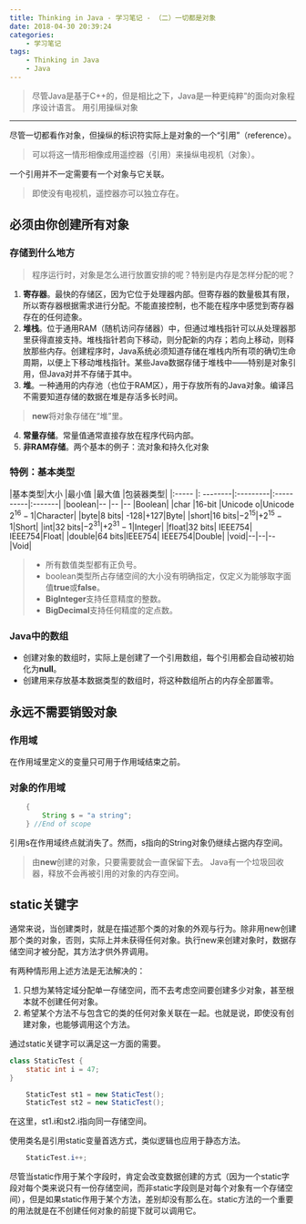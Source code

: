 ```yaml
---
title: Thinking in Java - 学习笔记 - （二）一切都是对象
date: 2018-04-30 20:39:24
categories:
	- 学习笔记
tags: 
	- Thinking in Java
	- Java
---
```


> 尽管Java是基于C++的，但是相比之下，Java是一种更纯粹”的面向对象程序设计语言。
用引用操纵对象
------------------------
尽管一切都看作对象，但操纵的标识符实际上是对象的一个“引用”（reference）。
> 可以将这一情形相像成用遥控器（引用）来操纵电视机（对象）。

一个引用并不一定需要有一个对象与它关联。
> 即使没有电视机，遥控器亦可以独立存在。


<!--more-->

必须由你创建所有对象
---------------------------------
### 存储到什么地方
> 程序运行时，对象是怎么进行放置安排的呢？特别是内存是怎样分配的呢？

1. **寄存器**。最快的存储区，因为它位于处理器内部。但寄存器的数量极其有限，所以寄存器根据需求进行分配。不能直接控制，也不能在程序中感觉到寄存器存在的任何迹象。
2.  **堆栈**。位于通用RAM（随机访问存储器）中，但通过<font face="楷体">堆栈指针</font>可以从处理器那里获得直接支持。堆栈指针若向下移动，则分配新的内存；若向上移动，则释放那些内存。创建程序时，Java系统必须知道存储在堆栈内所有项的确切生命周期，以便上下移动堆栈指针。某些Java数据存储于堆栈中——特别是对象引用，但Java对并不存储于其中。
3.  **堆**。一种通用的内存池（也位于RAM区），用于存放所有的Java对象。编译吕不需要知道存储的数据在堆是存活多长时间。
> **new**将对象存储在“堆”里。

4.  **常量存储**。常量值通常直接存放在程序代码内部。
5.  **非RAM存储**。两个基本的例子：<font face="楷体">流对象</font>和<font face="楷体">持久化对象</font>

### 特例：基本类型
|基本类型|大小       |最小值     |最大值      |包装器类型|
|:----- |: --------|:---------|:----------|:-------|
|boolean|--         |--        |--          |Boolean|
|char   |16-bit    |Unicode o|Unicode $2^{16} - 1$|Character|
|byte|8 bits| -128|+127|Byte|
|short|16 bits|$-2^{15}$|$+2^{15} - 1$|Short|
|int|32 bits|$-2^{31}$|$+2^{31} - 1$|Integer|
|float|32 bits| IEEE754| IEEE754|Float|
|double|64 bits|IEEE754| IEEE754|Double|
|void|--|--|--|Void|

> - 所有数值类型都有正负号。
> - boolean类型所占存储空间的大小没有明确指定，仅定义为能够取字面值**true**或**false**。
> - **BigInteger**支持任意精度的整数。
> - **BigDecimal**支持任何精度的定点数。

### Java中的数组

- 创建对象的数组时，实际上是创建了一个引用数组，每个引用都会自动被初始化为**null**。
- 创建用来存放基本数据类型的数组时，将这种数组所占的内存全部置零。

永远不需要销毁对象
------------------------------
### 作用域
在作用域里定义的变量只可用于作用域结束之前。
### 对象的作用域

``` java
    {
        String s = "a string";
    } //End of scope
```
引用s在作用域终点就消失了。然而，s指向的String对象仍继续占据内存空间。
> 由**new**创建的对象，只要需要就会一直保留下去。
> Java有一个<font face="楷体">垃圾回收器</font>，释放不会再被引用的对象的内存空间。





## static关键字
通常来说，当创建类时，就是在描述那个类的对象的外观与行为。除非用new创建那个类的对象，否则，实际上并未获得任何对象。执行new来创建对象时，数据存储空间才被分配，其方法才供外界调用。

有两种情形用上述方法是无法解决的：

1. 只想为某特定域分配单一存储空间，而不去考虑空间要创建多少对象，甚至根本就不创建任何对象。
2. 希望某个方法不与包含它的类的任何对象关联在一起。也就是说，即使没有创建对象，也能够调用这个方法。

通过static关键字可以满足这一方面的需要。

``` java
class StaticTest {
    static int i = 47;
}
```

``` java
    StaticTest st1 = new StaticTest();
    StaticTest st2 = new StaticTest();
```
在这里，st1.i和st2.i指向同一存储空间。

使用类名是引用static变量首选方式，类似逻辑也应用于静态方法。

``` java
    StaticTest.i++;
```

尽管当static作用于某个字段时，肯定会改变数据创建的方式（因为一个static字段对每个类来说只有一份存储空间，而非static字段则是对每个对象有一个存储空间），但是如果static作用于某个方法，差别却没有那么在。static方法的一个重要的用法就是在不创建任何对象的前提下就可以调用它。
